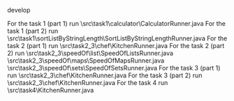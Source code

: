 
develop


For the task 1 (part 1) run \src\task1\calculator\CalculatorRunner.java
For the task 1 (part 2) run \src\task1\sortListByStringLength\SortListByStringLengthRunner.java
For the task 2 (part 1) run \src\task2_3\chef\KitchenRunner.java
For the task 2 (part 2) run \src\task2_3\speedOf\list\SpeedOfListsRunner.java
							\src\task2_3\speedOf\maps\SpeedOfMapsRunner.java
							\src\task2_3\speedOf\sets\SpeedOfSetsRunner.java
For the task 3 (part 1) run \src\task2_3\chef\KitchenRunner.java
For the task 3 (part 2) run \src\task2_3\chef\KitchenRunner.java
For the task 4 run \src\task4\KitchenRunner.java